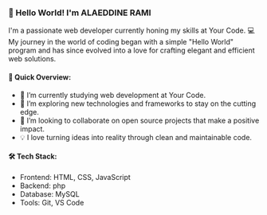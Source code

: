 ### 👋 Hello World! I'm ALAEDDINE RAMI

I'm a passionate web developer currently honing my skills at Your Code. 💻 My journey in the world of coding began with a simple "Hello World" program and has since evolved into a love for crafting elegant and efficient web solutions.

#### 🚀 Quick Overview:
- 🔭 I’m currently studying web development at Your Code.
- 🌱 I’m exploring new technologies and frameworks to stay on the cutting edge.
- 👯 I’m looking to collaborate on open source projects that make a positive impact.
- 💡 I love turning ideas into reality through clean and maintainable code.

#### 🛠️ Tech Stack:
- Frontend: HTML, CSS, JavaScript
- Backend: php
- Database: MySQL
- Tools: Git, VS Code
